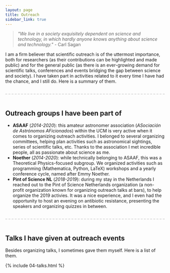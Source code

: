 ```yaml
---
layout: page
title: Outreach
sidebar_link: true
---
```


> _"We live in a society exquisitely dependent on science and technology, in which hardly anyone knows anything about science and technology."_ - Carl Sagan

I am a firm believer that scientific outreach is of the uttermost importance, both for researchers (as their contributions can be highlighted and made public) and for the general public (as there is an ever-growing demand for scientific talks, conferences and events bridging the gap between science and society). I have taken part in activities related to it every time I have had the chance, and I still do. Here is a summary of them.

<br>
<div style='border-top: 2px dashed lightgrey; width: 100%;'></div>
<br>

## Outreach groups I have been part of

- <strong>ASAAF</strong> (<em>2014-2020</em>): this amateur astronomer association (_ASociación de Astrónomos AFicionados_) within the UCM is very active when it comes to organizing outreach activities. I belonged to several organizing committees, helping plan activities such as astronomical sightings, series of scientific talks, etc. Thanks to the association I met incredible people, all as passionate about science as me.
- <strong>Noether</strong> (<em>2014-2020</em>): while technically belonging to ASAAF, this was a Theoretical Physics-focused subgroup. We organized activities such as programming (Mathematica, Python, LaTeX) workshops and a yearly conference cycle, named after Emmy Noether.
- <strong>Pint of Science NL</strong> (<em>2018-2019</em>): during my stay in the Netherlands I reached out to the Pint of Science Netherlands organization (a non-profit organization known for organizing outreach talks at bars), to help organize the 2019 activies. It was a nice experience, and I even had the opportunity to host an evening on antibiotic resistance, presenting the speakers and organizing quizzes in between.

<br>
<div style='border-top: 2px dashed lightgrey; width: 100%;'></div>
<br>

## Talks I have given at outreach events

Besides organizing talks, I sometimes gave them myself. Here is a list of them.

{% include 04-talks.html %}

